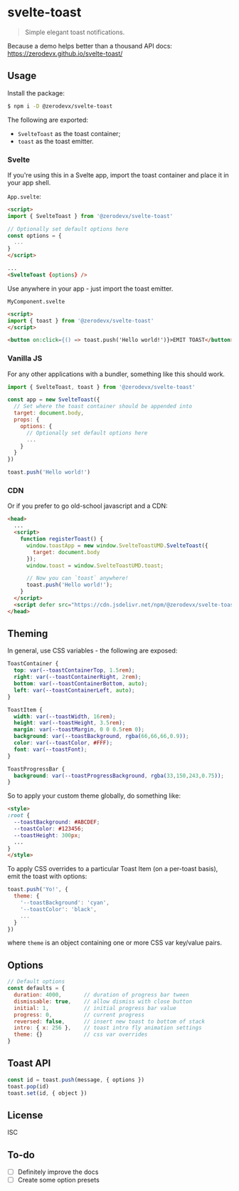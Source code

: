 # svelte-toast

> Simple elegant toast notifications.

Because a demo helps better than a thousand API docs: https://zerodevx.github.io/svelte-toast/

## Usage

Install the package:

```bash
$ npm i -D @zerodevx/svelte-toast
```

The following are exported:

*  `SvelteToast` as the toast container;
*  `toast` as the toast emitter.

### Svelte

If you're using this in a Svelte app, import the toast container and place it in your app shell.

`App.svelte`:

```html
<script>
import { SvelteToast } from '@zerodevx/svelte-toast'

// Optionally set default options here
const options = {
  ...
}
</script>

...
<SvelteToast {options} />

```

Use anywhere in your app - just import the toast emitter.

`MyComponent.svelte`

```html
<script>
import { toast } from '@zerodevx/svelte-toast'
</script>

<button on:click={() => toast.push('Hello world!')}>EMIT TOAST</button>
```

### Vanilla JS

For any other applications with a bundler, something like this should work.

```js
import { SvelteToast, toast } from '@zerodevx/svelte-toast'

const app = new SvelteToast({
  // Set where the toast container should be appended into
  target: document.body,
  props: {
    options: {
      // Optionally set default options here
      ...
    }
  }
})

toast.push('Hello world!')
```

### CDN

Or if you prefer to go old-school javascript and a CDN:

```html
<head>
  ...
  <script>
    function registerToast() {
      window.toastApp = new window.SvelteToastUMD.SvelteToast({
        target: document.body
      });
      window.toast = window.SvelteToastUMD.toast;

      // Now you can `toast` anywhere!
      toast.push('Hello world!');
    }
  </script>
  <script defer src="https://cdn.jsdelivr.net/npm/@zerodevx/svelte-toast@0" onload="registerToast()"></script>
</head>
```


## Theming

In general, use CSS variables - the following are exposed:

```css
ToastContainer {
  top: var(--toastContainerTop, 1.5rem);
  right: var(--toastContainerRight, 2rem);
  bottom: var(--toastContainerBottom, auto);
  left: var(--toastContainerLeft, auto);
}

ToastItem {
  width: var(--toastWidth, 16rem);
  height: var(--toastHeight, 3.5rem);
  margin: var(--toastMargin, 0 0 0.5rem 0);
  background: var(--toastBackground, rgba(66,66,66,0.9));
  color: var(--toastColor, #FFF);
  font: var(--toastFont);
}

ToastProgressBar {
  background: var(--toastProgressBackground, rgba(33,150,243,0.75));
}
```

So to apply your custom theme globally, do something like:

```html
<style>
:root {
  --toastBackground: #ABCDEF;
  --toastColor: #123456;
  --toastHeight: 300px;
  ...
}
</style>
```

To apply CSS overrides to a particular Toast Item (on a per-toast basis), emit the toast with options:

```js
toast.push('Yo!', {
  theme: {
    '--toastBackground': 'cyan',
    '--toastColor': 'black',
    ...
  }
})
```

where `theme` is an object containing one or more CSS var key/value pairs.

## Options

```js
// Default options
const defaults = {
  duration: 4000,       // duration of progress bar tween
  dismissable: true,    // allow dismiss with close button
  initial: 1,           // initial progress bar value
  progress: 0,          // current progress
  reversed: false,      // insert new toast to bottom of stack
  intro: { x: 256 },    // toast intro fly animation settings
  theme: {}             // css var overrides
}
```

## Toast API

```js
const id = toast.push(message, { options })
toast.pop(id)
toast.set(id, { object })
```

## License

ISC

## To-do

- [ ] Definitely improve the docs
- [ ] Create some option presets
